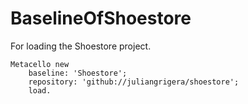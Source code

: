 # BaselineOfShoestore
For loading the Shoestore project.

```smalltalk
Metacello new
	baseline: 'Shoestore';
	repository: 'github://juliangrigera/shoestore';
	load.
```